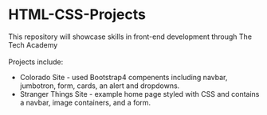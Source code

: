 # HTML-CSS-Projects
This repository will showcase skills in front-end development through The Tech Academy 
<br>
<br>Projects include:
<ul>
  <li>Colorado Site - used Bootstrap4 compenents including navbar, jumbotron, form, cards, an alert and dropdowns.
  <li>Stranger Things Site - example home page styled with CSS and contains a navbar, image containers, and a form.
